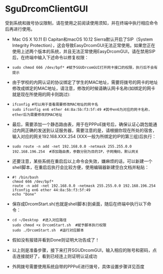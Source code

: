 # SguDrcomClientGUI

受到系统和拨号协议限制，请在使用之前阅读使用须知，并在终端中执行相应命令后再进行使用。

- Mac OS X 10.11 El Capitan和macOS 10.12 Sierra默认开启了SIP（System Integrity Protection），这会导致EasyDrcomGUI无法正常使用。如果您正在使用上述两个版本的系统，并且无法正常使用EasyDrcomGUI，请在禁用SIP后，在终端中输入下述命令以修复权限：

- ```shell
  sudo chmod 666 /dev/bpf* #赋予SGUDrcomGUI打开网卡接口的权限，执行后不会有提示
  ```


- 由于学校的内网认证的协议绑定了学生的MAC地址，需要将拨号的网卡的地址修改成绑定的MAC地址，请注意，修改的时候请确认网卡名称(如绑定的网卡就是现在所使用的网卡则跳过):

- ```shell
  ifconfig #可以用于查看需要修改MAC地址的网卡名
  sudo ifconfig en6 ether 44:8a:5b:f3:5f:49 #其中en6为对应的网卡名称，ether后为需要修改的MAC地址
  ```

- 最后，需要添加一个静态路由表，用于在PPPoE拨号后，确保认证心跳包能通过内网正确的发送到认证服务器，需要注意的是，请根据你现在所处的宿舍，输入对应的网关192.168.XXX.254 (XXX一般为所绑定的IP的第三组)后执行：

- ```shell
  sudo route -n add -net 192.168.0.0 -netmask 255.255.0.0 192.168.196.254  #添加路由表，参数分别为目的IP，子网掩码，默认网关
  ```


- 还要注意，某些系统在重启后以上命令会失效，嫌麻烦的话，可以新建一个shell脚本，在重启后执行会比较方便，使用编辑器新建空白文档并粘贴：

- ```shell
  #! /bin/bash
  chmod 666 /dev/bpf*
  route -n add -net 192.168.0.0 -netmask 255.255.0.0 192.168.196.254
  ifconfig en6 ether 44:8a:5b:f3:5f:49
  echo "Done"
  ```


- 保存成DrcomStart.sh(也就是shell脚本)到桌面，随后在终端中执行以下命令：

- ```shell
  cd ~/Desktop  #进入对应路径
  sudo chmod +x DrcomStart.sh  #赋予脚本执行权限
  sudo ./DrcomStart.sh  #运行对应脚本
  ```

- 假如没有报错并看到Done则证明大功告成了！

- 以上则是准备步骤，接下来打开SGUDrcomGUI，输入相应的账号和密码，点击连接就好了，看到已经连上则证明认证成功

- 外网拨号需要使用系统自带的PPPoE进行拨号，具体设置步骤详见百度






